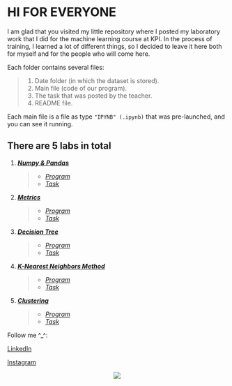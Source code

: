 # HI FOR EVERYONE 

  I am glad that you visited my little repository where I posted my laboratory work that I did for the machine learning course at KPI. In the process of training, I learned a lot of different things, so I decided to leave it here both for myself and for the people who will come here.

Each folder contains several files:
> 1) Date folder (in which the dataset is stored).
> 2) Main file (code of our program).
> 3) The task that was posted by the teacher.
> 4) README file.

Each main file is a file as type `"IPYNB" (.ipynb)` that was pre-launched, and you can see it running.

## There are 5 labs in total

  1. ***[Numpy & Pandas](https://github.com/AntonMitchenko/kpi_ml_labs/tree/main/(Lab1)%20numpy_pandas)***
     
     > *  *[Program](https://github.com/AntonMitchenko/kpi_ml_labs/blob/main/(Lab1)%20numpy_pandas/main.ipynb)*
     > *  *[Task](https://github.com/AntonMitchenko/kpi_ml_labs/blob/main/(Lab1)%20numpy_pandas/task.pdf)*
     
  2. ***[Metrics](https://github.com/AntonMitchenko/kpi_ml_labs/tree/main/(Lab2)%20metrics)***
     
     > *  *[Program](https://github.com/AntonMitchenko/kpi_ml_labs/blob/main/(Lab2)%20metrics/main.ipynb)*
     > *  *[Task](https://github.com/AntonMitchenko/kpi_ml_labs/blob/main/(Lab2)%20metrics/task.pdf)*
     
  3. ***[Decision Tree](https://github.com/AntonMitchenko/kpi_ml_labs/tree/main/(Lab3)%20decision_tree)***

     > *  *[Program](https://github.com/AntonMitchenko/kpi_ml_labs/blob/main/(Lab3)%20decision_tree/main.ipynb)*
     > *  *[Task](https://github.com/AntonMitchenko/kpi_ml_labs/blob/main/(Lab3)%20decision_tree/task.pdf)*
  
  4. ***[K-Nearest Neighbors Method](https://github.com/AntonMitchenko/kpi_ml_labs/tree/main/(Lab4)%20k_neighbors_method)***

     > *  *[Program](https://github.com/AntonMitchenko/kpi_ml_labs/blob/main/(Lab4)%20k_neighbors_method/main.ipynb)*
     > *  *[Task](https://github.com/AntonMitchenko/kpi_ml_labs/blob/main/(Lab4)%20k_neighbors_method/task.pdf)*
  
  5. ***[Clustering](https://github.com/AntonMitchenko/kpi_ml_labs/tree/main/(Lab5)%20clustering_methods)***

     > *  *[Program](https://github.com/AntonMitchenko/kpi_ml_labs/blob/main/(Lab5)%20clustering_methods/main.ipynb)*
     > *  *[Task](https://github.com/AntonMitchenko/kpi_ml_labs/blob/main/(Lab5)%20clustering_methods/task.pdf)*
 
Follow me ^_^: 

[LinkedIn](https://www.linkedin.com/in/anton-mitchenko/)

[Instagram](https://www.instagram.com/askold.l/)

<p align="center">
  <img src="https://github.com/AntonMitchenko/kpi_ml_labs/blob/main/assets/image/1621725540_catworking.gif"/>
</p>



